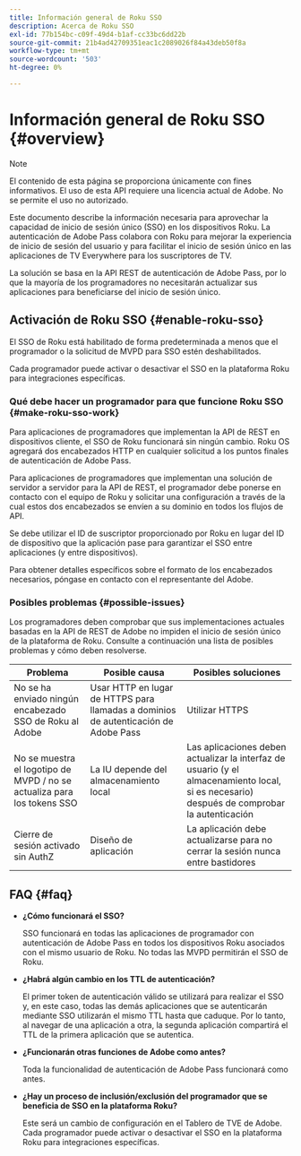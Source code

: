 ```yaml
---
title: Información general de Roku SSO
description: Acerca de Roku SSO
exl-id: 77b154bc-c09f-49d4-b1af-cc33bc6dd22b
source-git-commit: 21b4ad42709351eac1c2089026f84a43deb50f8a
workflow-type: tm+mt
source-wordcount: '503'
ht-degree: 0%

---
```


# Información general de Roku SSO {#overview}

>[!NOTE]
>
>El contenido de esta página se proporciona únicamente con fines informativos. El uso de esta API requiere una licencia actual de Adobe. No se permite el uso no autorizado.

Este documento describe la información necesaria para aprovechar la capacidad de inicio de sesión único (SSO) en los dispositivos Roku. La autenticación de Adobe Pass colabora con Roku para mejorar la experiencia de inicio de sesión del usuario y para facilitar el inicio de sesión único en las aplicaciones de TV Everywhere para los suscriptores de TV.

La solución se basa en la API REST de autenticación de Adobe Pass, por lo que la mayoría de los programadores no necesitarán actualizar sus aplicaciones para beneficiarse del inicio de sesión único.

## Activación de Roku SSO {#enable-roku-sso}

El SSO de Roku está habilitado de forma predeterminada a menos que el programador o la solicitud de MVPD para SSO estén deshabilitados.

Cada programador puede activar o desactivar el SSO en la plataforma Roku para integraciones específicas.

### Qué debe hacer un programador para que funcione Roku SSO {#make-roku-sso-work}

Para aplicaciones de programadores que implementan la API de REST en dispositivos cliente, el SSO de Roku funcionará sin ningún cambio. Roku OS agregará dos encabezados HTTP en cualquier solicitud a los puntos finales de autenticación de Adobe Pass.

Para aplicaciones de programadores que implementan una solución de servidor a servidor para la API de REST, el programador debe ponerse en contacto con el equipo de Roku y solicitar una configuración a través de la cual estos dos encabezados se envíen a su dominio en todos los flujos de API.

Se debe utilizar el ID de suscriptor proporcionado por Roku en lugar del ID de dispositivo que la aplicación pase para garantizar el SSO entre aplicaciones (y entre dispositivos).

Para obtener detalles específicos sobre el formato de los encabezados necesarios, póngase en contacto con el representante del Adobe.

### Posibles problemas {#possible-issues}

Los programadores deben comprobar que sus implementaciones actuales basadas en la API de REST de Adobe no impiden el inicio de sesión único de la plataforma de Roku. Consulte a continuación una lista de posibles problemas y cómo deben resolverse.

| Problema | Posible causa | Posibles soluciones |
|--------------------------------------------------|----------------------------------------------------------------------------|--------------------------------------------------------------------------------------------|
| No se ha enviado ningún encabezado SSO de Roku al Adobe | Usar HTTP en lugar de HTTPS para llamadas a dominios de autenticación de Adobe Pass | Utilizar HTTPS |
| No se muestra el logotipo de MVPD / no se actualiza para los tokens SSO | La IU depende del almacenamiento local | Las aplicaciones deben actualizar la interfaz de usuario (y el almacenamiento local, si es necesario) después de comprobar la autenticación |
| Cierre de sesión activado sin AuthZ | Diseño de aplicación | La aplicación debe actualizarse para no cerrar la sesión nunca entre bastidores |

## FAQ {#faq}

* **¿Cómo funcionará el SSO?**

  SSO funcionará en todas las aplicaciones de programador con autenticación de Adobe Pass en todos los dispositivos Roku asociados con el mismo usuario de Roku. No todas las MVPD permitirán el SSO de Roku.


* **¿Habrá algún cambio en los TTL de autenticación?**

  El primer token de autenticación válido se utilizará para realizar el SSO y, en este caso, todas las demás aplicaciones que se autenticarán mediante SSO utilizarán el mismo TTL hasta que caduque. Por lo tanto, al navegar de una aplicación a otra, la segunda aplicación compartirá el TTL de la primera aplicación que se autentica.


* **¿Funcionarán otras funciones de Adobe como antes?**

  Toda la funcionalidad de autenticación de Adobe Pass funcionará como antes.


* **¿Hay un proceso de inclusión/exclusión del programador que se beneficia de SSO en la plataforma Roku?**

  Este será un cambio de configuración en el Tablero de TVE de Adobe. Cada programador puede activar o desactivar el SSO en la plataforma Roku para integraciones específicas.
